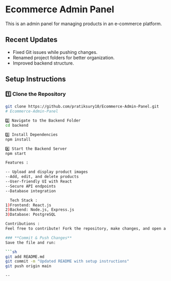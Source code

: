 # Ecommerce Admin Panel

This is an admin panel for managing products in an e-commerce platform.

## Recent Updates
- Fixed Git issues while pushing changes.
- Renamed project folders for better organization.
- Improved backend structure.

## Setup Instructions

### **1️⃣ Clone the Repository**
```sh
git clone https://github.com/pratiksury10/Ecommerce-Admin-Panel.git
# Ecommerce-Admin-Panel

2️⃣ Navigate to the Backend Folder
cd backend

3️⃣ Install Dependencies
npm install

4️⃣ Start the Backend Server
npm start

Features :

-- Upload and display product images
--Add, edit, and delete products
--User-friendly UI with React
--Secure API endpoints
--Database integration

  Tech Stack :
1)Frontend: React.js
2)Backend: Node.js, Express.js
3)Database: PostgreSQL

Contributions :
Feel free to contribute! Fork the repository, make changes, and open a pull request.

### **Commit & Push Changes**
Save the file and run:

```sh
git add README.md
git commit -m "Updated README with setup instructions"
git push origin main

--

